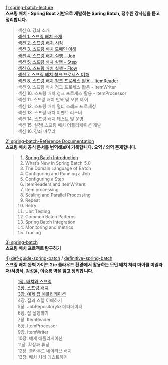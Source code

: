 [1) spring-batch-lecture](https://github.com/onjsdnjs/spring-batch-lecture/tree/8020bbbc93c4115a25e40777a5af7103d90104f3) <br>
**스프링 배치 - Spring Boot 기반으로 개발하는 Spring Batch, 정수원 강사님을 듣고 정리합니다. <br>**
> 섹션 0. 강좌 소개 <br>
> [섹션 1. 스프링 배치 소개 <br>](https://medium.com/@18corsair/스프링-배치-spring-boot-기반으로-개발하는-spring-batch-정수원-강사님-1장-요약-dec0cd2917bb)
> [섹션 2. 스프링 배치 시작 <br>](https://medium.com/@18corsair/스프링-배치-spring-boot-기반으로-개발하는-spring-batch-정수원-강사님-2장-요약-f07af10ce339)
> [섹션 3. 스프링 배치 도메인 이해 <br>](https://medium.com/@18corsair/스프링-배치-spring-boot-기반으로-개발하는-spring-batch-정수원-강사님-3장-job-jobinstance-jobparameter-d858f69e7daf)
> [섹션 4. 스프링 배치 실행 - Job <br>](https://medium.com/@18corsair/스프링-배치-spring-boot-기반으로-개발하는-spring-batch-정수원-강사님-4장-요약-af42e4a91213)
> [섹션 5. 스프링 배치 실행 - Step <br>](https://medium.com/@18corsair/스프링-배치-spring-boot-기반으로-개발하는-spring-batch-정수원-강사님-5장-요약-89e8b605d547)
> [섹션 6. 스프링 배치 실행 - Flow <br>](https://medium.com/@18corsair/스프링-배치-spring-boot-기반으로-개발하는-spring-batch-정수원-강사님-6장-요약-bb2abd7e8dff)
> [섹션 7. 스프링 배치 청크 프로세스 이해 <br>](https://medium.com/@18corsair/스프링-배치-spring-boot-기반으로-개발하는-spring-batch-정수원-강사님-7장-스프링-배치-청크-프로세스-1-요약-4ba9f4a04adf)
> [섹션 8. 스프링 배치 청크 프로세스 활용 - ItemReader <br>](https://medium.com/@18corsair/스프링-배치-spring-boot-기반으로-개발하는-spring-batch-정수원-강사님-스프링-배치-청크-프로세스-활용-itemreader-8장-요약-168ad7d7419c)
> 섹션 9. 스프링 배치 청크 프로세스 활용 - ItemWriter <br>
> 섹션 10. 스프링 배치 청크 프로세스 활용 - ItemProcessor <br>
> 섹션 11. 스프링 배치 반복 및 오류 제어 <br>
> 섹션 12. 스프링 배치 멀티 스레드 프로세싱 <br>
> 섹션 13. 스프링 배치 이벤트 리스너 <br>
> 섹션 14. 스프링 배치 테스트 및 운영 <br>
> 섹션 15. 실전! 스프링 배치 어플리케이션 개발 <br>
> 섹션 16. 강좌 마무리 <br>

[2) spring-batch-Reference Documentation](https://docs.spring.io/spring-batch/docs/current/reference/html/index-single.html) <br>
**스프링 배치 공식 문서를 번역해보며 기록합니다. 오역 / 의역 존재합니다. <br>**
> 1. [Spring Batch Introduction <br>](https://medium.com/@18corsair/spring-batch-reference-documentation-8e67aeb792fa)
> 2. What’s New in Spring Batch 5.0 <br>
> 3. The Domain Language of Batch <br>
> 4. Configuring and Running a Job <br>
> 5. Configuring a Step <br>
> 6. ItemReaders and ItemWriters <br>
> 7. Item processing <br>
> 8. Scaling and Parallel Processing <br>
> 9. Repeat <br>
> 10. Retry <br>
> 11. Unit Testing <br>
> 12. Common Batch Patterns <br>
> 13. Spring Batch Integration <br>
> 14. Monitoring and metrics <br>
> 15. Tracing <br>

[3) spring-batch](https://github.com/spring-projects/spring-batch) <br>
**스프링 배치 프로젝트 탐구하기 <br>**

[4) def-guide-spring-batch](https://github.com/Apress/def-guide-spring-batch) /
[definitive-spring-batch](https://github.com/AcornPublishing/definitive-spring-batch) <br>
**스프링 배치 완벽 가이드 2/e 클라우드 환경에서 활용하는 모던 배치 처리 마이클 미넬라 저/서경석, 김성윤, 이승룡 역을 읽고 정리합니다. <br>**
> [1장. 배치와 스프링 <br>](https://medium.com/@18corsair/스프링-배치-완벽-가이드-2-e-클라우드-환경에서-활용하는-모던-배치-처리-마이클-미넬라-저-서경석-김성윤-이승룡-역-1장-요약-ddacb13852ab)
> [2장. 스프링 배치 <br>](https://medium.com/@18corsair/스프링-배치-완벽-가이드-2-e-클라우드-환경에서-활용하는-모던-배치-처리-마이클-미넬라-저-서경석-김성윤-이승룡-역-2장-스프링-배치-17b3304c278c)
> [3장. 예제 잡 애플리케이션 <br>](https://medium.com/@18corsair/스프링-배치-완벽-가이드-2-e-클라우드-환경에서-활용하는-모던-배치-처리-마이클-미넬라-저-서경석-김성윤-이승룡-역-3장-예제-잡-애플리케이션-358ab4c14156) 
> 4장. 잡과 스텝 이해하기 <br>
> 5장. JobRepository와 메타데이터 <br> 
> 6장. 잡 실행하기 <br>
> 7장. ItemReader <br>
> 8장. ItemProcessor <br>
> 9장. ItemWriter <br>
> 10장. 예제 애플리케이션 <br>
> 11장. 확장과 튜닝 <br>
> 12장. 클라우드 네이티브 배치 <br> 
> 13장. 배치 처리 테스트하기 <br>
